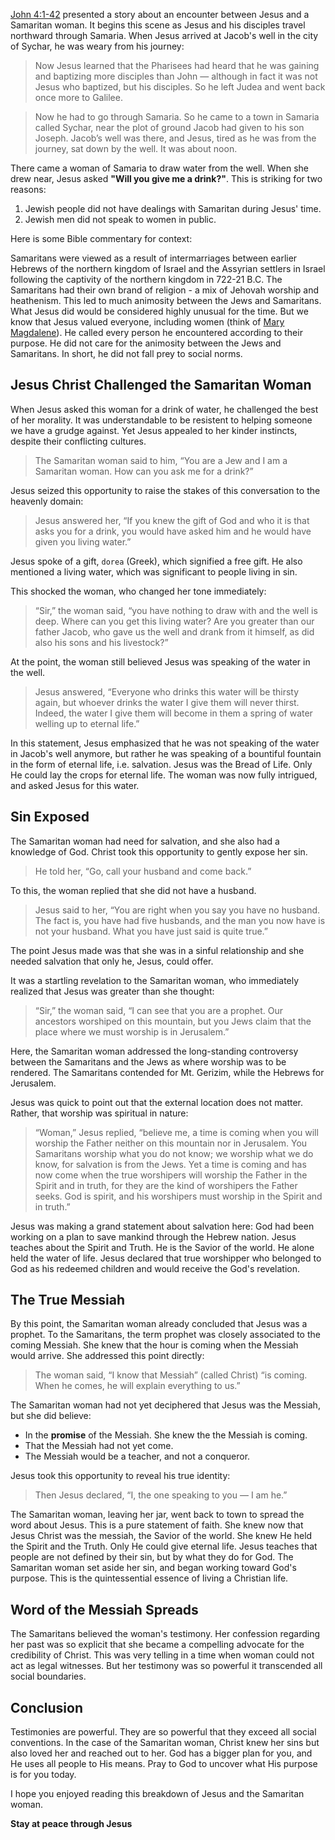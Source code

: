 [John 4:1-42](https://www.biblegateway.com/passage/?search=John+4%3A1-42&version=NIV) presented a story about an encounter between Jesus and a Samaritan woman. It begins this scene as Jesus and his disciples travel northward through Samaria. When Jesus arrived at Jacob's well in the city of Sychar, he was weary from his journey:

> Now Jesus learned that the Pharisees had heard that he was gaining and baptizing more disciples than John — although in fact it was not Jesus who baptized, but his disciples. So he left Judea and went back once more to Galilee.

> Now he had to go through Samaria. So he came to a town in Samaria called Sychar, near the plot of ground Jacob had given to his son Joseph. Jacob’s well was there, and Jesus, tired as he was from the journey, sat down by the well. It was about noon. 

There came a woman of Samaria to draw water from the well. When she drew near, Jesus asked **"Will you give me a drink?"**. This is striking for two reasons:

1. Jewish people did not have dealings with Samaritan during Jesus' time.
2. Jewish men did not speak to women in public. 

Here is some Bible commentary for context: 

Samaritans were viewed as a result of intermarriages between earlier Hebrews of the northern kingdom of Israel and the Assyrian settlers in Israel following the captivity of the northern kingdom in 722-21 B.C. The Samaritans had their own brand of religion - a mix of Jehovah worship and heathenism. This led to much animosity between the Jews and Samaritans. What Jesus did would be considered highly unusual for the time. But we know that Jesus valued everyone, including women (think of [Mary Magdalene](https://www.smithsonianmag.com/history/who-was-mary-magdalene-119565482/)). He called every person he encountered according to their purpose. He did not care for the animosity between the Jews and Samaritans. In short, he did not fall prey to social norms.

## Jesus Christ Challenged the Samaritan Woman

When Jesus asked this woman for a drink of water, he challenged the best of her morality. It was understandable to be resistent to helping someone we have a grudge against. Yet Jesus appealed to her kinder instincts, despite their conflicting cultures. 

> The Samaritan woman said to him, “You are a Jew and I am a Samaritan woman. How can you ask me for a drink?” 

Jesus seized this opportunity to raise the stakes of this conversation to the heavenly domain:

> Jesus answered her, “If you knew the gift of God and who it is that asks you for a drink, you would have asked him and he would have given you living water.”

Jesus spoke of a gift, `dorea` (Greek), which signified a free gift. He also mentioned a living  water, which was significant to people living in sin. 

This shocked the woman, who changed her tone immediately:

> “Sir,” the woman said, “you have nothing to draw with and the well is deep. Where can you get this living water? Are you greater than our father Jacob, who gave us the well and drank from it himself, as did also his sons and his livestock?”

At the point, the woman still believed Jesus was speaking of the water in the well.

> Jesus answered, “Everyone who drinks this water will be thirsty again, but whoever drinks the water I give them will never thirst. Indeed, the water I give them will become in them a spring of water welling up to eternal life.”

In this statement, Jesus emphasized that he was not speaking of the water in Jacob's well anymore, but rather he was speaking of a bountiful fountain in the form of eternal life, i.e. salvation. Jesus was the Bread of Life. Only He could lay the crops for eternal life. The woman was now fully intrigued, and asked Jesus for this water. 

## Sin Exposed

The Samaritan woman had need for salvation, and she also had a knowledge of God. Christ took this opportunity to gently expose her sin.

> He told her, “Go, call your husband and come back.”

To this, the woman replied that she did not have a husband. 

> Jesus said to her, “You are right when you say you have no husband. The fact is, you have had five husbands, and the man you now have is not your husband. What you have just said is quite true.”

The point Jesus made was that she was in a sinful relationship and she needed salvation that only he, Jesus, could offer.  

It was a startling revelation to the Samaritan woman, who immediately realized that Jesus was greater than she thought:

> “Sir,” the woman said, “I can see that you are a prophet. Our ancestors worshiped on this mountain, but you Jews claim that the place where we must worship is in Jerusalem.”

Here, the Samaritan woman addressed the long-standing controversy between the Samaritans and the Jews as where worship was to be rendered. The Samaritans contended for Mt. Gerizim, while the Hebrews for Jerusalem. 

Jesus was quick to point out that the external location does not matter. Rather, that worship was spiritual in nature:

> “Woman,” Jesus replied, “believe me, a time is coming when you will worship the Father neither on this mountain nor in Jerusalem. You Samaritans worship what you do not know; we worship what we do know, for salvation is from the Jews. Yet a time is coming and has now come when the true worshipers will worship the Father in the Spirit and in truth, for they are the kind of worshipers the Father seeks. God is spirit, and his worshipers must worship in the Spirit and in truth.”

Jesus was making a grand statement about salvation here: God had been working on a plan to save mankind through the Hebrew nation. Jesus teaches about the Spirit and Truth. He is the Savior of the world. He alone held the water of life. Jesus declared that true worshipper who belonged to God as his redeemed children and would receive the God's revelation.

## The True Messiah 

By this point, the Samaritan woman already concluded that Jesus was a prophet. To the Samaritans, the term prophet was closely associated to the coming Messiah. She knew that the hour is coming when the Messiah would arrive. She addressed this point directly:

> The woman said, “I know that Messiah” (called Christ) “is coming. When he comes, he will explain everything to us.”

The Samaritan woman had not yet deciphered that Jesus was the Messiah, but she did believe:

- In the **promise** of the Messiah. She knew the the Messiah is coming.
- That the Messiah had not yet come.
- The Messiah would be a teacher, and not a conqueror.

Jesus took this opportunity to reveal his true identity:

> Then Jesus declared, “I, the one speaking to you — I am he.”

The Samaritan woman, leaving her jar, went back to town to spread the word about Jesus. This is a pure statement of faith. She knew now that Jesus Christ was the messiah, the Savior of the world. She knew He held the Spirit and the Truth. Only He could give eternal life. Jesus teaches that people are not defined by their sin, but by what they do for God. The Samaritan woman set aside her sin, and began working toward God's purpose. This is the quintessential essence of living a Christian life. 

## Word of the Messiah Spreads

The Samaritans believed the woman's testimony. Her confession regarding her past was so explicit that she became a compelling advocate for the credibility of Christ. This was very telling in a time when woman could not act as legal witnesses. But her testimony was so powerful it transcended all social boundaries. 

## Conclusion

Testimonies are powerful. They are so powerful that they exceed all social conventions. In the case of the Samaritan woman, Christ knew her sins but also loved her and reached out to her. God has a bigger plan for you, and He uses all people to His means. Pray to God to uncover what His purpose is for you today. 

I hope you enjoyed reading this breakdown of Jesus and the Samaritan woman.

**Stay at peace through Jesus**
